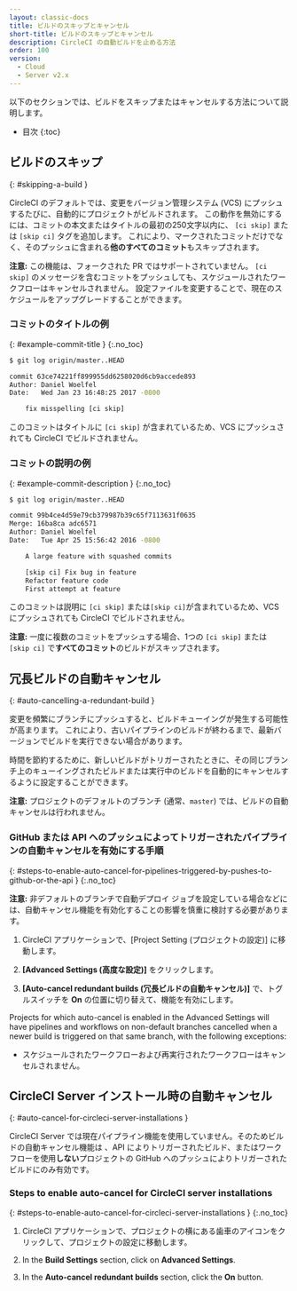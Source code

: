 ```yaml
---
layout: classic-docs
title: ビルドのスキップとキャンセル
short-title: ビルドのスキップとキャンセル
description: CircleCI の自動ビルドを止める方法
order: 100
version:
  - Cloud
  - Server v2.x
---
```


以下のセクションでは、ビルドをスキップまたはキャンセルする方法について説明します。

* 目次
{:toc}

## ビルドのスキップ
{: #skipping-a-build }

CircleCI のデフォルトでは、変更をバージョン管理システム (VCS) にプッシュするたびに、自動的にプロジェクトがビルドされます。 この動作を無効にするには、コミットの本文またはタイトルの最初の250文字以内に、 `[ci skip]` または `[skip ci]` タグを追加します。 これにより、マークされたコミットだけでなく、そのプッシュに含まれる**他のすべてのコミット**もスキップされます。

**注意:** この機能は、フォークされた PR ではサポートされていません。 `[ci skip]` のメッセージを含むコミットをプッシュしても、スケジュールされたワークフローはキャンセルされません。 設定ファイルを変更することで、現在のスケジュールをアップグレードすることができます。

### コミットのタイトルの例
{: #example-commit-title }
{:.no_toc}

```bash
$ git log origin/master..HEAD

commit 63ce74221ff899955dd6258020d6cb9accede893
Author: Daniel Woelfel
Date:   Wed Jan 23 16:48:25 2017 -0800

    fix misspelling [ci skip]
```

このコミットはタイトルに `[ci skip]` が含まれているため、VCS にプッシュされても CircleCI でビルドされません。

### コミットの説明の例
{: #example-commit-description }
{:.no_toc}

```bash
$ git log origin/master..HEAD

commit 99b4ce4d59e79cb379987b39c65f7113631f0635
Merge: 16ba8ca adc6571
Author: Daniel Woelfel
Date:   Tue Apr 25 15:56:42 2016 -0800

    A large feature with squashed commits

    [skip ci] Fix bug in feature
    Refactor feature code
    First attempt at feature
```

このコミットは説明に `[ci skip]` または`[skip ci]`が含まれているため、VCS にプッシュされても CircleCI でビルドされません。

**注意:** 一度に複数のコミットをプッシュする場合、1つの `[ci skip]` または `[skip ci]` で**すべてのコミット**のビルドがスキップされます。

## 冗長ビルドの自動キャンセル
{: #auto-cancelling-a-redundant-build }

変更を頻繁にブランチにプッシュすると、ビルドキューイングが発生する可能性が高まります。 これにより、古いパイプラインのビルドが終わるまで、最新バージョンでビルドを実行できない場合があります。

時間を節約するために、新しいビルドがトリガーされたときに、その同じブランチ上のキューイングされたビルドまたは実行中のビルドを自動的にキャンセルするように設定することができます。

**注意:** プロジェクトのデフォルトのブランチ (通常、`master`) では、ビルドの自動キャンセルは行われません。

### GitHub または API へのプッシュによってトリガーされたパイプラインの自動キャンセルを有効にする手順
{: #steps-to-enable-auto-cancel-for-pipelines-triggered-by-pushes-to-github-or-the-api }
{:.no_toc}

**注意:** 非デフォルトのブランチで自動デプロイ ジョブを設定している場合などには、自動キャンセル機能を有効化することの影響を慎重に検討する必要があります。

1. CircleCI アプリケーションで、[Project Setting (プロジェクトの設定)] に移動します。

2. **[Advanced Settings (高度な設定)]** をクリックします。

3. **[Auto-cancel redundant builds (冗長ビルドの自動キャンセル)]** で、トグルスイッチを **On** の位置に切り替えて、機能を有効にします。

Projects for which auto-cancel is enabled in the Advanced Settings will have pipelines and workflows on non-default branches cancelled when a newer build is triggered on that same branch, with the following exceptions:
- スケジュールされたワークフローおよび再実行されたワークフローはキャンセルされません。

## CircleCI Server インストール時の自動キャンセル
{: #auto-cancel-for-circleci-server-installations }

CircleCI Server では現在パイプライン機能を使用していません。そのためビルドの自動キャンセル機能は 、API によりトリガーされたビルド、またはワークフローを使用**しない**プロジェクトの GitHub へのプッシュによりトリガーされたビルドにのみ有効です。

### Steps to enable auto-cancel for CircleCI server installations
{: #steps-to-enable-auto-cancel-for-circleci-server-installations }
{:.no_toc}

1. CircleCI アプリケーションで、プロジェクトの横にある歯車のアイコンをクリックして、プロジェクトの設定に移動します。

2. In the **Build Settings** section, click on **Advanced Settings**.

3. In the **Auto-cancel redundant builds** section, click the **On** button.
